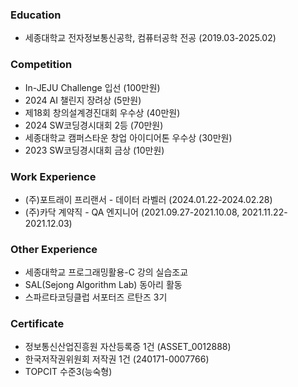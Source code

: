 ### Education
- 세종대학교 전자정보통신공학, 컴퓨터공학 전공 (2019.03-2025.02)

### Competition
- In-JEJU Challenge 입선 (100만원)
- 2024 AI 챌린지 장려상 (5만원)
- 제18회 창의설계경진대회 우수상 (40만원)
- 2024 SW코딩경시대회 2등 (70만원)
- 세종대학교 캠퍼스타운 창업 아이디어톤 우수상 (30만원)
- 2023 SW코딩경시대회 금상 (10만원)

### Work Experience
- (주)포트래이 프리랜서 - 데이터 라벨러 (2024.01.22-2024.02.28)
- (주)카닥 계약직 - QA 엔지니어 (2021.09.27-2021.10.08, 2021.11.22-2021.12.03) 

### Other Experience
- 세종대학교 프로그래밍활용-C 강의 실습조교
- SAL(Sejong Algorithm Lab) 동아리 활동
- 스파르타코딩클럽 서포터즈 르탄즈 3기

### Certificate
- 정보통신산업진흥원 자산등록증 1건 (ASSET_0012888)
- 한국저작권위원회 저작권 1건 (240171-0007766)
- TOPCIT 수준3(능숙형)
